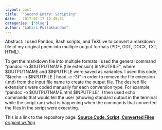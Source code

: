 ```yaml
---
layout: post
title:  "Second Entry: Scripting"
date:   2017-07-17 12:45:31
categories: ["blog"]
author: "Lahari Pullakhandam"
---
```


Abstract: I used Pandoc, Bash scripts, and TeXLive to convert a markdown file of my original poem into multiple output formats (PDF, ODT, DOCX, TXT, HTML).

To get the markdown file into multiple formats I used the general command "pandoc -o $OUTPUTNAME.(file extension) $INPUTFILE", where $OUTPUTNAME and $INPUTFILE were saved as variables.  
I used this code, "$(echo -n $INPUTFILE | head -c -3)" in order to remove the file extension (.md) from the input file name to create the output file. 
The desired file extensions were coded manually for each conversion type. For example, "pandoc -o $OUTPUTNAME.html $INPUTFILE".
I then used echo commands that would tell the user (showing standard output in the terminal while the script ran) what is happening when the commands that converted the files in the script were executing.

This is a link to the repository page: 
[**Source Code, Script, Converted Files**](https://github.com/slahari1/slahari1-convert-documents)
[*original writing*](https://github.com/slahari1/slahari1-convert-documents/blob/master/original_writing.md)


